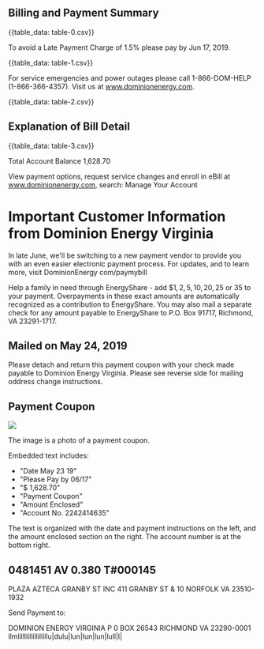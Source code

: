 ## Billing and Payment Summary

{{table_data: table-0.csv}}

To avoid a Late Payment Charge of 1.5\% please pay by Jun 17, 2019.

{{table_data: table-1.csv}}

For service emergencies and power outages please call
1-866-DOM-HELP (1-866-366-4357). Visit us at www.dominionenergy.com.

{{table_data: table-2.csv}}

## Explanation of Bill Detail

{{table_data: table-3.csv}}

Total Account Balance
1,628.70

View payment options, request service changes and enroll in eBill at www.dominionenergy.com, search: Manage Your Account

# Important Customer Information from Dominion Energy Virginia 

In late June, we'll be switching to a new payment vendor to provide you with an even easier electronic payment process. For updates, and to learn more, visit DominionEnergy com/paymybill

Help a family in need through EnergyShare - add $\$ 1,2,5,10,20,25$ or 35 to your payment. Overpayments in these exact amounts are automatically recognized as a contribution to EnergyShare. You may also mail a separate check for any amount payable to EnergyShare to P.O. Box 91717, Richmond, VA 23291-1717.

## Mailed on May 24, 2019

Please detach and return this payment coupon with your check made payable to Dominion Energy Virginia. Please see reverse side for mailing oddress change instructions.

## Payment Coupon

![](images/img-0.jpeg)

The image is a photo of a payment coupon. 

Embedded text includes:

- "Date May 23 19"
- "Please Pay by 06/17"
- "$ 1,628.70"
- "Payment Coupon"
- "Amount Enclosed"
- "Account No. 2242414635"

The text is organized with the date and payment instructions on the left, and the amount enclosed section on the right. The account number is at the bottom right.

## 0481451 AV 0.380 T\#000145

PLAZA AZTECA GRANBY ST INC
411 GRANBY ST \& 10
NORFOLK VA 23510-1932

Send Payment to:

DOMINION ENERGY VIRGINIA
P 0 BOX 26543
RICHMOND VA 23290-0001
llmlillllillillillillu|dulu|lun|lun|lun|lull|l|
